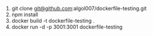 1. git clone git@github.com:algol007/dockerfile-testing.git
2. npm install
3. docker build -t dockerfile-testing .
4. docker run -d -p 3001:3001 dockerfile-testing